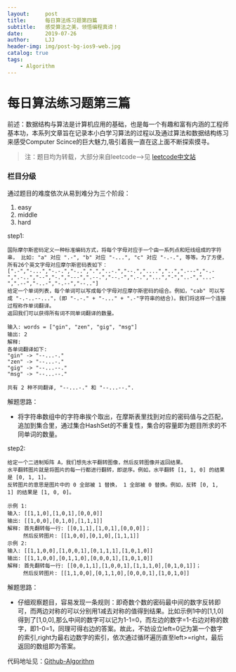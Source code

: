 ```yaml
---
layout:     post
title:      每日算法练习题第四篇
subtitle:   感受算法之美，领悟编程真谛！
date:       2019-07-26
author:     LJJ
header-img: img/post-bg-ios9-web.jpg
catalog: true
tags:
    - Algorithm
---
```


# 每日算法练习题第三篇

前述：数据结构与算法是计算机应用的基础，也是每一个有趣和富有内涵的工程师基本功，本系列文章旨在记录本小白学习算法的过程以及通过算法和数据结构练习来感受Computer Scince的巨大魅力,吸引着我一直在这上面不断探索摸寻。

> 注：题目均为转载，大部分来自leetcode-->见 [leetcode中文站](https://leetcode-cn.com/problemset/algorithms/)

### 栏目分级
通过题目的难度依次从易到难分为三个阶段：
1. easy
2. middle
3. hard

step1:

    国际摩尔斯密码定义一种标准编码方式，将每个字母对应于一个由一系列点和短线组成的字符串， 比如: "a" 对应 ".-", "b" 对应 "-...", "c" 对应 "-.-.", 等等。为了方便，所有26个英文字母对应摩尔斯密码表如下：
    [".-","-...","-.-.","-..",".","..-.","--.","....","..",".---","-.-",".-..","--","-.","---",".--.","--.-",".-.","...","-","..-","...-",".--","-..-","-.--","--.."]
    给定一个单词列表，每个单词可以写成每个字母对应摩尔斯密码的组合。例如，"cab" 可以写成 "-.-..--..."，(即 "-.-." + "-..." + ".-"字符串的结合)。我们将这样一个连接过程称作单词翻译。
    返回我们可以获得所有词不同单词翻译的数量。

    输入: words = ["gin", "zen", "gig", "msg"]
    输出: 2
    解释: 
    各单词翻译如下:
    "gin" -> "--...-."
    "zen" -> "--...-."
    "gig" -> "--...--."
    "msg" -> "--...--."

    共有 2 种不同翻译, "--...-." 和 "--...--.".

解题思路：

- 将字符串数组中的字符串挨个取出，在摩斯表里找到对应的密码值与之匹配，追加到集合里，通过集合HashSet的不重复性，集合的容量即为题目所求的不同单词的数量。

step2:

    给定一个二进制矩阵 A，我们想先水平翻转图像，然后反转图像并返回结果。
    水平翻转图片就是将图片的每一行都进行翻转，即逆序。例如，水平翻转 [1, 1, 0] 的结果是 [0, 1, 1]。
    反转图片的意思是图片中的 0 全部被 1 替换， 1 全部被 0 替换。例如，反转 [0, 1, 1] 的结果是 [1, 0, 0]。

    示例 1:
    输入: [[1,1,0],[1,0,1],[0,0,0]]
    输出: [[1,0,0],[0,1,0],[1,1,1]]
    解释: 首先翻转每一行: [[0,1,1],[1,0,1],[0,0,0]]；
         然后反转图片: [[1,0,0],[0,1,0],[1,1,1]]
    示例 2:
    输入: [[1,1,0,0],[1,0,0,1],[0,1,1,1],[1,0,1,0]]
    输出: [[1,1,0,0],[0,1,1,0],[0,0,0,1],[1,0,1,0]]
    解释: 首先翻转每一行: [[0,0,1,1],[1,0,0,1],[1,1,1,0],[0,1,0,1]]；
         然后反转图片: [[1,1,0,0],[0,1,1,0],[0,0,0,1],[1,0,1,0]]

解题思路：

- 仔细观察题目，容易发现一条规则：即奇数个数的密码最中间的数字反转即可，而两边对称的可以分别用1减去对称的值得到结果。比如示例1中的[1,1,0]得到了[1,0,0],那么中间的数字可以记为1-1=0，而左边的数字=1-右边对称的数字，即1-0=1，同理可得右边的答案。故此，不妨设立left=0记为第一个数字的索引,right为最右边数字的索引，依次通过循环遍历直至left>=right，最后返回的数组即为答案。



代码地址见：[Github-Algorithm](https://github.com/knight-peanut/Algorithm-Exercise/tree/master/easy)
